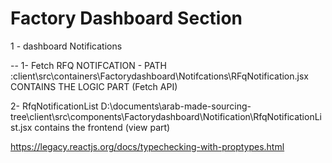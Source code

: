 # Factory Dashboard Section

1 - dashboard Notifications


-- 1-  Fetch RFQ NOTIFCATION - PATH :client\src\containers\Factorydashboard\Notifcations\RFqNotification.jsx
CONTAINS THE LOGIC PART (Fetch API)

2- RfqNotificationList
D:\documents\arab-made-sourcing-tree\client\src\components\Factorydashboard\Notification\RfqNotificationList.jsx
contains the frontend (view part)

<!--  -->
<!-- update visit -->

https://legacy.reactjs.org/docs/typechecking-with-proptypes.html